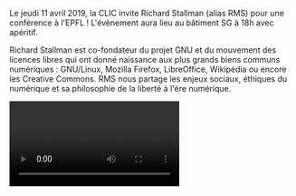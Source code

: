 Le jeudi 11 avril 2019, la CLIC invite Richard Stallman (alias RMS) pour une conférence à l'EPFL ! L'évènement aura lieu au bâtiment SG à 18h avec apéritif.


Richard Stallman est co-fondateur du projet GNU et du mouvement des licences libres qui ont donné naissance aux plus grands biens communs numériques : GNU/Linux, Mozilla Firefox, LibreOffice, Wikipédia ou encore les Creative Commons. RMS nous partage les enjeux sociaux, éthiques du numérique et sa philosophie de la liberté à l'ère numérique.

<video controls>
  <source src="https://clic.epfl.ch/nextcloud/s/CbjLdyLFkyE243i/download/stallman.webm" type="video/webm">
  Votre navigateur ne supporte pas cette vidéo HTML5 au format libre WebM.
</video>